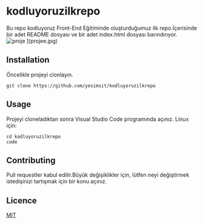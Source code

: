 # kodluyoruzilkrepo
Bu repo kodluyoruz Front-End Eğitiminde oluşturduğumuz ilk repo.İçerisinde bir adet README dosyası ve bir adet index.html dosyası barındırıyor.
![proje](https://user-images.githubusercontent.com/88620775/130362896-412bf315-63b6-4fd1-8a25-f403ed84c7da.jpeg)
](projee.jpg)
## Installation
Öncelikle projeyi clonlayın.
```
git clone https://github.com/yesimsit/kodluyoruzilkrepo 
```
## Usage
Projeyi cloneladıktan sonra Visual Studio Code programında açınız.
Linux için:
```
cd kodluyoruzilkrepo
code
```

## Contributing
Pull requestler kabul edilir.Büyük değişiklikler için, lütfen neyi değiştirmek istedişinizi tartışmak için bir konu açınız.
## Licence
[MIT](https://choosealicense.com/licenses/mit/)

